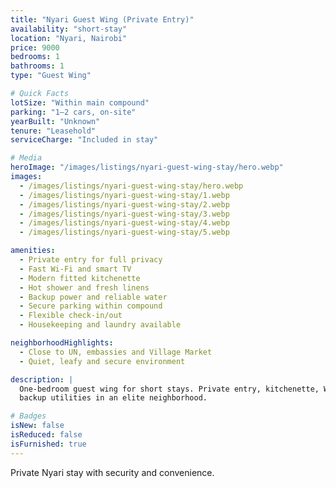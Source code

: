 ```yaml
---
title: "Nyari Guest Wing (Private Entry)"
availability: "short-stay"
location: "Nyari, Nairobi"
price: 9000
bedrooms: 1
bathrooms: 1
type: "Guest Wing"

# Quick Facts
lotSize: "Within main compound"
parking: "1–2 cars, on-site"
yearBuilt: "Unknown"
tenure: "Leasehold"
serviceCharge: "Included in stay"

# Media
heroImage: "/images/listings/nyari-guest-wing-stay/hero.webp"
images:
  - /images/listings/nyari-guest-wing-stay/hero.webp
  - /images/listings/nyari-guest-wing-stay/1.webp
  - /images/listings/nyari-guest-wing-stay/2.webp
  - /images/listings/nyari-guest-wing-stay/3.webp
  - /images/listings/nyari-guest-wing-stay/4.webp
  - /images/listings/nyari-guest-wing-stay/5.webp

amenities:
  - Private entry for full privacy
  - Fast Wi-Fi and smart TV
  - Modern fitted kitchenette
  - Hot shower and fresh linens
  - Backup power and reliable water
  - Secure parking within compound
  - Flexible check-in/out
  - Housekeeping and laundry available

neighborhoodHighlights:
  - Close to UN, embassies and Village Market
  - Quiet, leafy and secure environment

description: |
  One-bedroom guest wing for short stays. Private entry, kitchenette, Wi-Fi and
  backup utilities in an elite neighborhood.

# Badges
isNew: false
isReduced: false
isFurnished: true
---
```

Private Nyari stay with security and convenience.
